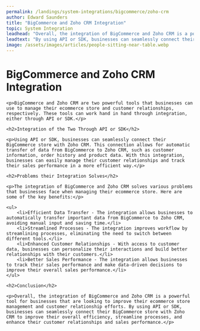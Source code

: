 ```yaml
---
permalink: /landings/system-integrations/bigcommerce/zoho-crm
author: Edward Saunders
title: "BigCommerce and Zoho CRM Integration"
topic: System Integration
leadhead: "Overall, the integration of BigCommerce and Zoho CRM is a powerful tool for businesses that are looking to improve their ecommerce store management and customer relationship efforts"
leadtext: "By using API or SDK, businesses can seamlessly connect their BigCommerce store with Zoho CRM to improve their overall efficiency, streamline processes, and enhance their customer relationships and sales performance."
image: /assets/images/articles/people-sitting-near-table.webp
---
```

<div class="arttext">	<h1>BigCommerce and Zoho CRM Integration</h1>

	<p>BigCommerce and Zoho CRM are two powerful tools that businesses can use to manage their ecommerce store and customer relationships, respectively. These tools can work hand in hand through integration, either through API or SDK.</p>

	<h2>Integration of the Two Through API or SDK</h2>

	<p>Using API or SDK, businesses can seamlessly connect their BigCommerce store with Zoho CRM. This connection allows for automatic transfer of data from BigCommerce to Zoho CRM, such as customer information, order history and product data. With this integration, businesses can easily manage their customer relationships and track their sales performance in a more efficient way.</p>

	<h2>Problems their Integration Solves</h2>

	<p>The integration of BigCommerce and Zoho CRM solves various problems that businesses face when managing their ecommerce store. Here are some of the key benefits:</p>

	<ul>
		<li>Efficient Data Transfer - The integration allows businesses to automatically transfer important data from BigCommerce to Zoho CRM, avoiding manual input and saving time.</li>
		<li>Streamlined Processes - The integration improves workflow by streamlining processes, eliminating the need to switch between different tools.</li>
		<li>Enhanced Customer Relationships - With access to customer data, businesses can personalize their interactions and build better relationships with their customers.</li>
		<li>Better Sales Performance - The integration allows businesses to track their sales performance and make data-driven decisions to improve their overall sales performance.</li>
	</ul>

	<h2>Conclusion</h2>

	<p>Overall, the integration of BigCommerce and Zoho CRM is a powerful tool for businesses that are looking to improve their ecommerce store management and customer relationship efforts. By using API or SDK, businesses can seamlessly connect their BigCommerce store with Zoho CRM to improve their overall efficiency, streamline processes, and enhance their customer relationships and sales performance.</p>
</div>